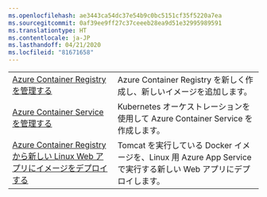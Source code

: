 ```yaml
---
ms.openlocfilehash: ae3443ca54dc37e54b9c0bc5151cf35f5220a7ea
ms.sourcegitcommit: 0af39ee9ff27c37ceeeb28ea9d51e32995989591
ms.translationtype: HT
ms.contentlocale: ja-JP
ms.lasthandoff: 04/21/2020
ms.locfileid: "81671658"
---
```

|  |  |
|---------|---------|
| [Azure Container Registry を管理する][1] | Azure Container Registry を新しく作成し、新しいイメージを追加します。 | 
| [Azure Container Service を管理する][2] | Kubernetes オーケストレーションを使用して Azure Container Service を作成します。 | 
| [Azure Container Registry から新しい Linux Web アプリにイメージをデプロイする][3] | Tomcat を実行している Docker イメージを、Linux 用 Azure App Service で実行する新しい Web アプリにデプロイします。 | 

[1]: https://github.com/Azure-Samples/acr-java-manage-azure-container-registry/
[2]: https://azure.microsoft.com/resources/samples/acs-java-manage-azure-container-service-with-kubernetes-orchestrator/
[3]: https://github.com/Azure-Samples/app-service-java-deploy-image-from-acr-to-linux/
